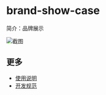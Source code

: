 # brand-show-case

简介：品牌展示

![截图](https://img.alicdn.com/tfs/TB1DGFejr_I8KJjy1XaXXbsxpXa-1910-860.png)

## 更多

* [使用说明](http://gitlab.alibaba-inc.com/ice/notes/issues/830)
* [开发规范](http://gitlab.alibaba-inc.com/ice/notes/issues/830)
